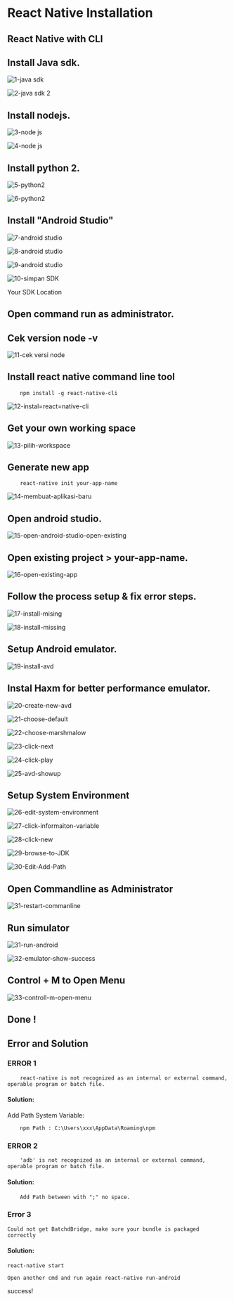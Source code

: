# React Native Installation

## React Native with CLI

## Install Java sdk.

![1-java sdk](http://res.cloudinary.com/medioxtra/image/upload/c_scale,w_700/v1499910835/install-reactnative/1-java_sdk.png)

![2-java sdk 2](http://res.cloudinary.com/medioxtra/image/upload/c_scale,w_700/v1499910938/install-reactnative/2-java_sdk_2.png)

## Install nodejs.

![3-node js](http://res.cloudinary.com/medioxtra/image/upload/c_scale,w_700/v1499911179/install-reactnative/3-node_js.png)

![4-node js](http://res.cloudinary.com/medioxtra/image/upload/c_scale,w_700/v1499911271/install-reactnative/4-node_js.png)

## Install python 2.

![5-python2](http://res.cloudinary.com/medioxtra/image/upload/c_scale,w_700/v1499911353/install-reactnative/5-python2.png)

![6-python2](http://res.cloudinary.com/medioxtra/image/upload/c_scale,w_700/v1499911408/install-reactnative/6-python2.png)

## Install "Android Studio"

![7-android studio](http://res.cloudinary.com/medioxtra/image/upload/c_scale,w_700/v1499911516/install-reactnative/7-android_studio.png)

![8-android studio](http://res.cloudinary.com/medioxtra/image/upload/c_scale,w_700/v1499911576/install-reactnative/8-android_studio.png)

![9-android studio](http://res.cloudinary.com/medioxtra/image/upload/c_scale,w_700/v1499911647/install-reactnative/9-android_studio.png)

![10-simpan SDK](http://res.cloudinary.com/medioxtra/image/upload/v1499912358/install-reactnative/10-simpan_SDK.png)

Your SDK Location

## Open command run as administrator.

## Cek version node -v

![11-cek versi node](http://res.cloudinary.com/medioxtra/image/upload/c_scale,w_700/v1499912638/install-reactnative/11-cek_versi_node.png)

## Install react native command line tool 
	
		npm install -g react-native-cli

![12-instal=react=native-cli](http://res.cloudinary.com/medioxtra/image/upload/c_scale,h_312,w_700/v1499912988/install-reactnative/12-instal_react_native-cli.png)

## Get your own working space

![13-pilih-workspace](http://res.cloudinary.com/medioxtra/image/upload/c_scale,h_108,w_700/v1499913286/install-reactnative/13-pilih-workspace.png)

## Generate new app
	
		react-native init your-app-name

![14-membuat-aplikasi-baru](http://res.cloudinary.com/medioxtra/image/upload/c_scale,h_97,w_500/v1499913482/install-reactnative/14-membuat-aplikasi-baru.png)

## Open android studio.

![15-open-android-studio-open-existing](http://res.cloudinary.com/medioxtra/image/upload/c_scale,h_451,w_500/v1499913609/install-reactnative/15-open-android-studio-open-existing.png)

## Open existing project > your-app-name.

![16-open-existing-app](http://res.cloudinary.com/medioxtra/image/upload/c_scale,h_576,w_500/v1499913727/install-reactnative/16-open-existing-app.png)

## Follow the process setup & fix error steps.

![17-install-mising](http://res.cloudinary.com/medioxtra/image/upload/c_scale,h_167,w_700/v1499913847/install-reactnative/17-install-mising.png)

![18-install-missing](http://res.cloudinary.com/medioxtra/image/upload/c_scale,h_205,w_700/v1499913973/install-reactnative/18-install-missing.png)

## Setup Android emulator.

![19-install-avd](http://res.cloudinary.com/medioxtra/image/upload/c_scale,h_376,w_700/v1499914112/install-reactnative/19-install-avd.png)

##	Instal Haxm for better performance emulator.
	
![20-create-new-avd](http://res.cloudinary.com/medioxtra/image/upload/c_scale,h_590,w_700/v1499914253/install-reactnative/20-create-new-avd.png)

![21-choose-default](http://res.cloudinary.com/medioxtra/image/upload/c_scale,w_700/v1499914351/install-reactnative/21-choose-default.png)

![22-choose-marshmalow](http://res.cloudinary.com/medioxtra/image/upload/c_scale,w_700/v1499914617/install-reactnative/22-choose-marshmalow.png)	

![23-click-next](http://res.cloudinary.com/medioxtra/image/upload/c_scale,w_700/v1499914679/install-reactnative/23-click-next.png)

![24-click-play](http://res.cloudinary.com/medioxtra/image/upload/c_scale,w_700/v1499914725/install-reactnative/24-click-play.png)

![25-avd-showup](http://res.cloudinary.com/medioxtra/image/upload/v1499914820/install-reactnative/25-avd-showup.png)

## Setup System Environment

![26-edit-system-environment](http://res.cloudinary.com/medioxtra/image/upload/v1499914909/install-reactnative/26-edit-system-environment.png)

![27-click-informaiton-variable](http://res.cloudinary.com/medioxtra/image/upload/v1499915068/install-reactnative/27-click-informaiton-variable.png)

![28-click-new](http://res.cloudinary.com/medioxtra/image/upload/c_scale,h_440,w_400/v1499915119/install-reactnative/28-click-new.png)

![29-browse-to-JDK](http://res.cloudinary.com/medioxtra/image/upload/c_scale,h_134,w_400/v1499915227/install-reactnative/29-browse-to-JDK.png)

![30-Edit-Add-Path](http://res.cloudinary.com/medioxtra/image/upload/c_scale,h_446,w_400/v1499915282/install-reactnative/30-Edit-Add-Path.png)

## Open Commandline as Administrator

![31-restart-commanline](http://res.cloudinary.com/medioxtra/image/upload/c_scale,h_482,w_400/v1499915361/install-reactnative/31-restart-commanline.png)

## Run simulator

![31-run-android](http://res.cloudinary.com/medioxtra/image/upload/c_scale,h_253,w_500/v1499915451/install-reactnative/31-run-android.png)

![32-emulator-show-success](http://res.cloudinary.com/medioxtra/image/upload/v1499915585/install-reactnative/32-emulator-show-success.png)

## Control + M to Open Menu

![33-controll-m-open-menu](http://res.cloudinary.com/medioxtra/image/upload/v1499915668/install-reactnative/33-controll-m-open-menu.png)

## Done !

## Error and Solution

### ERROR 1

		react-native is not recognized as an internal or external command, operable program or batch file.

#### Solution:

Add Path System Variable: 

		npm Path : C:\Users\xxx\AppData\Roaming\npm

### ERROR 2

		'adb' is not recognized as an internal or external command, operable program or batch file.

#### Solution:

		Add Path between with ";" no space.

### Error 3

	Could not get BatchdBridge, make sure your bundle is packaged correctly
 
#### Solution: 

	react-native start
     
	Open another cmd and run again react-native run-android

success!